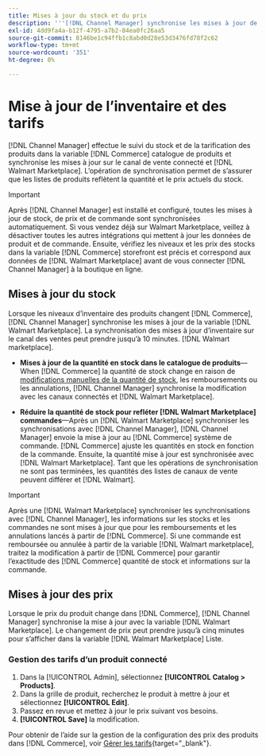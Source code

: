 ```yaml
---
title: Mises à jour du stock et du prix
description: '''[!DNL Channel Manager] synchronise les mises à jour de stock et de prix entre les [!DNL Commerce] stocker et [!DNL Walmart Marketplace] afin que vous puissiez gérer vos opérations de canal de vente à partir de la variable [!DNL Commerce] Admin'''
exl-id: 4dd9fa4a-b12f-4795-a7b2-84ea0fc26aa5
source-git-commit: 8146be1c94ffb1c8abd0d28e53d3476fd78f2c62
workflow-type: tm+mt
source-wordcount: '351'
ht-degree: 0%

---
```


# Mise à jour de l’inventaire et des tarifs

[!DNL Channel Manager] effectue le suivi du stock et de la tarification des produits dans la variable [!DNL Commerce] catalogue de produits et synchronise les mises à jour sur le canal de vente connecté et [!DNL Walmart Marketplace]. L’opération de synchronisation permet de s’assurer que les listes de produits reflètent la quantité et le prix actuels du stock.


>[!IMPORTANT]
>
>Après [!DNL Channel Manager] est installé et configuré, toutes les mises à jour de stock, de prix et de commande sont synchronisées automatiquement. Si vous vendez déjà sur Walmart Marketplace, veillez à désactiver toutes les autres intégrations qui mettent à jour les données de produit et de commande. Ensuite, vérifiez les niveaux et les prix des stocks dans la variable [!DNL Commerce] storefront est précis et correspond aux données de [!DNL Walmart Marketplace] avant de vous connecter [!DNL Channel Manager] à la boutique en ligne.


## Mises à jour du stock

Lorsque les niveaux d’inventaire des produits changent [!DNL Commerce], [!DNL Channel Manager] synchronise les mises à jour de la variable [!DNL Walmart Marketplace]. La synchronisation des mises à jour d’inventaire sur le canal des ventes peut prendre jusqu’à 10 minutes. [!DNL Walmart marketplace].

* **Mises à jour de la quantité en stock dans le catalogue de produits**—When [!DNL Commerce] la quantité de stock change en raison de [modifications manuelles de la quantité de stock](https://docs.magento.com/user-guide/catalog/inventory-product-quantity.html), les remboursements ou les annulations, [!DNL Channel Manager] synchronise la modification avec les canaux connectés et [!DNL Walmart Marketplace].

* **Réduire la quantité de stock pour refléter [!DNL Walmart Marketplace] commandes**—Après un [!DNL Walmart Marketplace] synchroniser les synchronisations avec [!DNL Channel Manager], [!DNL Channel Manager] envoie la mise à jour au [!DNL Commerce] système de commande. [!DNL Commerce] ajuste les quantités en stock en fonction de la commande. Ensuite, la quantité mise à jour est synchronisée avec [!DNL Walmart Marketplace]. Tant que les opérations de synchronisation ne sont pas terminées, les quantités des listes de canaux de vente peuvent différer et [!DNL Walmart].

>[!IMPORTANT]
>
>Après une [!DNL Walmart Marketplace] synchroniser les synchronisations avec [!DNL Channel Manager], les informations sur les stocks et les commandes ne sont mises à jour que pour les remboursements et les annulations lancés à partir de [!DNL Commerce]. Si une commande est remboursée ou annulée à partir de la variable [!DNL Walmart marketplace], traitez la modification à partir de [!DNL Commerce] pour garantir l’exactitude des [!DNL Commerce] quantité de stock et informations sur la commande.

## Mises à jour des prix

Lorsque le prix du produit change dans [!DNL Commerce], [!DNL Channel Manager] synchronise la mise à jour avec la variable [!DNL Walmart Marketplace]. Le changement de prix peut prendre jusqu’à cinq minutes pour s’afficher dans la variable [!DNL Walmart Marketplace] Liste.

### Gestion des tarifs d’un produit connecté

1. Dans la [!UICONTROL Admin], sélectionnez **[!UICONTROL Catalog > Products]**.
1. Dans la grille de produit, recherchez le produit à mettre à jour et sélectionnez **[!UICONTROL Edit]**.
1. Passez en revue et mettez à jour le prix suivant vos besoins.
1. **[!UICONTROL Save]** la modification.

Pour obtenir de l’aide sur la gestion de la configuration des prix des produits dans [!DNL Commerce], voir [Gérer les tarifs](https://docs.magento.com/user-guide/catalog/pricing.html){target=&quot;_blank&quot;}.
